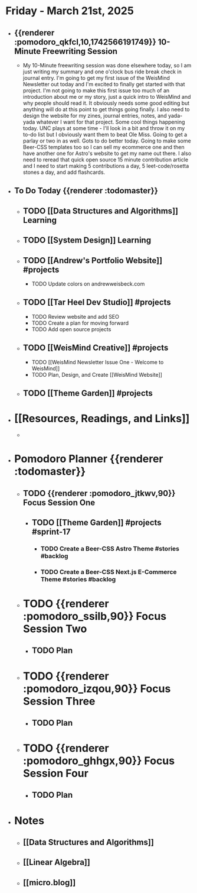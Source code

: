 # Friday - March 21st, 2025
- ## {{renderer :pomodoro_qkfcl,10,1742566191749}}  10-Minute Freewriting Session
	- My 10-Minute freewriting session was done elsewhere today, so I am just writing my summary and one o'clock bus ride break check in journal entry. I'm going to get my first issue of the WeisMind Newsletter out today and I'm excited to finally get started with that project. I'm not going to make this first issue too much of an introduction about me or my story, just a quick intro to WeisMind and why people should read it. It obviously needs some good editing but anything will do at this point to get things going finally. I also need to design the website for my zines, journal entries, notes, and yada-yada whatever I want for that project. Some cool things happening today. UNC plays at some time - I'll look in a bit and throw it on my to-do list but I obviously want them to beat Ole Miss. Going to get a parlay or two in as well. Gots to do better today. Going to make some Beer-CSS templates too so I can sell my ecommerce one and then have another one for Astro's website to get my name out there. I also need to reread that quick open source 15 minute contribution article and I need to start making 5 contributions a day, 5 leet-code/rosetta stones a day, and add flashcards.
- ## To Do Today {{renderer :todomaster}}
	- ## TODO [[Data Structures and Algorithms]] Learning
	- ## TODO [[System Design]] Learning
	- ## TODO [[Andrew's Portfolio Website]] #projects
		- TODO Update colors on andrewweisbeck.com
	- ## TODO [[Tar Heel Dev Studio]] #projects
		- TODO Review website and add SEO
		- TODO Create a plan for moving forward
		- TODO Add open source projects
	- ## TODO [[WeisMind Creative]] #projects
		- TODO [[WeisMind Newsletter Issue One - Welcome to WeisMind]]
		- TODO Plan, Design, and Create [[WeisMind Website]]
	- ## TODO [[Theme Garden]] #projects
- # [[Resources, Readings, and Links]]
	-
- # Pomodoro Planner {{renderer :todomaster}}
	- ## TODO {{renderer :pomodoro_jtkwv,90}}  Focus Session One
		- ## TODO [[Theme Garden]] #projects #sprint-17
			- ### TODO Create a Beer-CSS Astro Theme #stories #backlog
			- ### TODO Create a Beer-CSS Next.js E-Commerce Theme #stories #backlog
	- # TODO {{renderer :pomodoro_ssilb,90}} Focus Session Two
		- ## TODO Plan
	- # TODO {{renderer :pomodoro_izqou,90}} Focus Session Three
		- ## TODO Plan
	- # TODO {{renderer :pomodoro_ghhgx,90}} Focus Session Four
		- ## TODO Plan
- # Notes
	- ## [[Data Structures and Algorithms]]
	- ## [[Linear Algebra]]
	- ## [[micro.blog]]